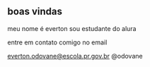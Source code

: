 ## boas vindas 
meu nome é everton sou estudante do alura

entre em contato comigo no email 

everton.odovane@escola.pr.gov.br
@odovane

